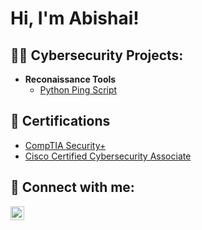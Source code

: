 <h1>Hi, I'm Abishai!

<h2>👨‍💻 Cybersecurity Projects:</h2>

- <b>Reconaissance Tools </b>
  - [Python Ping Script](https://github.com/abishainurse/active-host-monitoring)

<h2>📃 Certifications</h2>

- [CompTIA Security+](https://www.youtube.com/watch?v=a83ASGn_V_s)
- [Cisco Certified Cybersecurity Associate](https://www.credly.com/badges/7d169034-4d52-46e1-b1be-61aff374379b/public_url)

<h2> 🤳 Connect with me:</h2>

[<img align="left" alt="JoshMadakor | LinkedIn" width="22px" src="https://cdn.jsdelivr.net/npm/simple-icons@v3/icons/linkedin.svg" />][linkedin]

[linkedin]: www.linkedin.com/in/abishai-nurse
